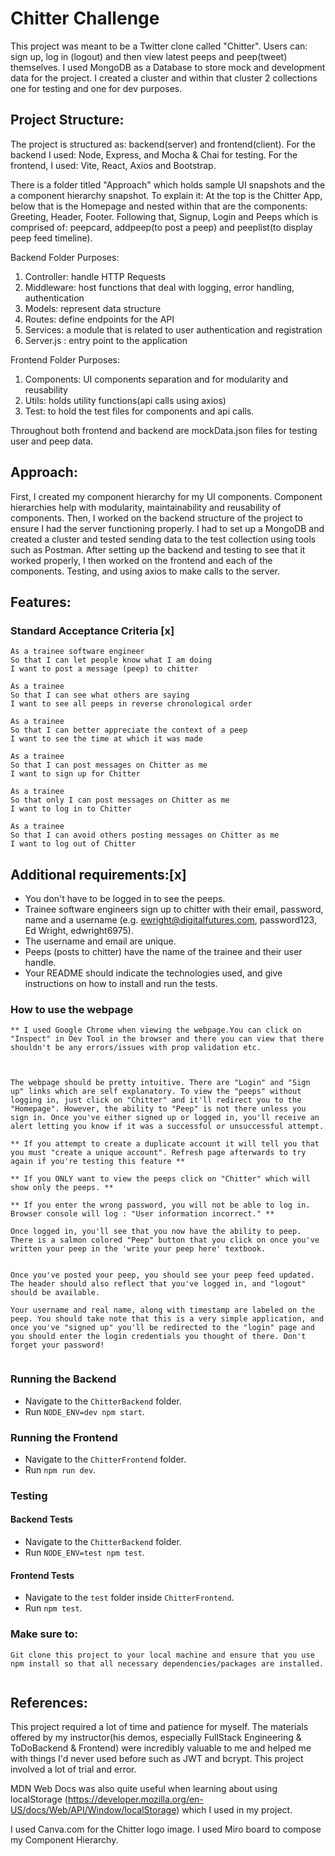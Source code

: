 Chitter Challenge
=================
This project was meant to be a Twitter clone called "Chitter". Users can: sign up, log in (logout) and then view latest peeps and peep(tweet) themselves. I used MongoDB as a Database to store mock and development data for the project. I created a cluster and within that cluster 2 collections one for testing and one for dev purposes. 

Project Structure:
-------
The project is structured as: backend(server) and frontend(client). For the backend I used: Node, Express, and Mocha & Chai for testing. For the frontend, I used: Vite, React, Axios and Bootstrap.

There is a folder titled "Approach" which holds sample UI snapshots and the a component hierarchy snapshot. To explain it: At the top is the Chitter App, below that is the Homepage and nested within that are the components: Greeting, Header, Footer. Following that, Signup, Login and Peeps which is comprised of: peepcard, addpeep(to post a peep) and peeplist(to display peep feed timeline).

Backend Folder Purposes:
1. Controller: handle HTTP Requests
2. Middleware: host functions that deal with logging, error handling, authentication
3. Models: represent data structure
4. Routes: define endpoints for the API
5. Services: a module that is related to user authentication and registration
6. Server.js : entry point to the application 

Frontend Folder Purposes:
1. Components: UI components separation and for modularity and reusability 
2. Utils: holds utility functions(api calls using axios)
3. Test: to hold the test files for components and api calls. 

Throughout both frontend and backend are mockData.json files for testing user and peep data.

Approach:
-------
First, I created my component hierarchy for my UI components. Component hierarchies help with modularity, maintainability and reusability of components. Then, I worked on the backend structure of the project to ensure I had the server functioning properly. I had to set up a MongoDB and created a cluster and tested sending data to the test collection using tools such as Postman. After setting up the backend and testing to see that it worked properly, I then worked on the frontend and each of the components. Testing, and using axios to make calls to the server. 


Features:
-------

### Standard Acceptance Criteria [x]
```
As a trainee software engineer
So that I can let people know what I am doing  
I want to post a message (peep) to chitter

As a trainee
So that I can see what others are saying  
I want to see all peeps in reverse chronological order

As a trainee
So that I can better appreciate the context of a peep
I want to see the time at which it was made

As a trainee
So that I can post messages on Chitter as me
I want to sign up for Chitter

As a trainee
So that only I can post messages on Chitter as me
I want to log in to Chitter

As a trainee
So that I can avoid others posting messages on Chitter as me
I want to log out of Chitter
```

Additional requirements:[x]
------

* You don't have to be logged in to see the peeps.
* Trainee software engineers sign up to chitter with their email, password, name and a username (e.g. ewright@digitalfutures.com, password123, Ed Wright, edwright6975).
* The username and email are unique.
* Peeps (posts to chitter) have the name of the trainee and their user handle.
* Your README should indicate the technologies used, and give instructions on how to install and run the tests.

### How to use the webpage

```
** I used Google Chrome when viewing the webpage.You can click on "Inspect" in Dev Tool in the browser and there you can view that there shouldn't be any errors/issues with prop validation etc.



The webpage should be pretty intuitive. There are "Login" and "Sign up" links which are self explanatory. To view the "peeps" without logging in, just click on "Chitter" and it'll redirect you to the "Homepage". However, the ability to "Peep" is not there unless you sign in. Once you've either signed up or logged in, you'll receive an alert letting you know if it was a successful or unsuccessful attempt. 

** If you attempt to create a duplicate account it will tell you that you must "create a unique account". Refresh page afterwards to try again if you're testing this feature **

** If you ONLY want to view the peeps click on "Chitter" which will show only the peeps. **

** If you enter the wrong password, you will not be able to log in. Browser console will log : "User information incorrect." **

Once logged in, you'll see that you now have the ability to peep. There is a salmon colored "Peep" button that you click on once you've written your peep in the 'write your peep here' textbook. 


Once you've posted your peep, you should see your peep feed updated. The header should also reflect that you've logged in, and "logout" should be available. 

Your username and real name, along with timestamp are labeled on the peep. You should take note that this is a very simple application, and once you've "signed up" you'll be redirected to the "login" page and you should enter the login credentials you thought of there. Don't forget your password!


```

### Running the Backend
- Navigate to the `ChitterBackend` folder.
- Run `NODE_ENV=dev npm start`.

### Running the Frontend
- Navigate to the `ChitterFrontend` folder.
- Run `npm run dev`.

### Testing

#### Backend Tests
- Navigate to the `ChitterBackend` folder.
- Run `NODE_ENV=test npm test`.

#### Frontend Tests
- Navigate to the `test` folder inside `ChitterFrontend`.
- Run `npm test`.


### Make sure to:

```
Git clone this project to your local machine and ensure that you use npm install so that all necessary dependencies/packages are installed. 


```

## References:
This project required a lot of time and patience for myself. The materials offered by my instructor(his demos, especially FullStack Engineering & ToDoBackend & Frontend) were incredibly valuable to me and helped me with things I'd never used before such as JWT and bcrypt. This project involved a lot of trial and error.

MDN Web Docs was also quite useful when learning about using localStorage (https://developer.mozilla.org/en-US/docs/Web/API/Window/localStorage) which I used in my project. 


I used Canva.com for the Chitter logo image. I used Miro board to compose my Component Hierarchy. 